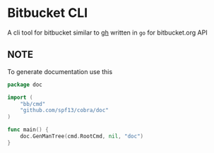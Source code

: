 # Bitbucket CLI

A cli tool for bitbucket similar to [gh](https://cli.github.com/) written in `go` for bitbucket.org API




## NOTE

To generate documentation use this

```go
package doc

import (
	"bb/cmd"
	"github.com/spf13/cobra/doc"
)

func main() {
	doc.GenManTree(cmd.RootCmd, nil, "doc")
}
```
